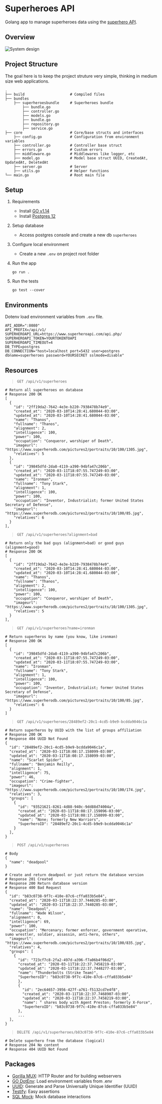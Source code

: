 # Superheroes API
Golang app to manage superheroes data using the [superhero API](https://superheroapi.com/).

## Overview

![System design](/system_design.png)


## Project Structure

The goal here is to keep the project struture very simple, thinking in medium size web applications.

```
.
├── build                     # Compiled files
├── bundles
    ├── superheroesbundle     # Superheroes bundle
        ├── bundle.go
        ├── controller.go
        ├── models.go
        ├── bundle.go
        ├── repository.go
        ├── service.go
├── core                      # Core/base structs and interfaces
    ├── config.go             # Configuration from environment variables
    ├── controller.go         # Controller base struct
    ├── errors.go             # Custom errors
    ├── middleware.go         # Middlewares like logger, etc
    ├── model.go              # Model base struct UUID, CreatedAt, UpdatedAt, DeletedAt
    ├── server.go             # Server
    ├── utils.go              # Helper functions
└── main.go                   # Root main file
```



## Setup

1) Requirements
    - Install [GO v1.14](https://golang.org/dl/)
    - Install [Postgres 12](https://www.postgresql.org/download/)

2) Setup database
    - Access postgres console and create a new db `superheroes`

3) Configure local environment
    - Create a new `.env` on project root folder

4) Run the app
    ```
    go run .
    ```

5) Run the tests
    ```
    go test --cover
    ```

## Environments

Dotenv load environment variables from `.env` file.

```
API_ADDR=":8080"
API_PREFIX=/api/v1/
SUPERHEROAPI_URL=https://www.superheroapi.com/api.php/
SUPERHEROAPI_TOKEN=YOURTOKENTOAPI
SUPERHEROAPI_TIMEOUT=4
DB_TYPE=postgres
DB_CONNECTION="host=localhost port=5432 user=postgres dbname=superheroes password=YOURSECRET sslmode=disable"
```

## Resources




> `GET /api/v1/superheroes`

```
# Return all superheroes on database
# Response 200 OK
[
  {
    "id": "2ff19da2-7642-4e3e-b220-7938478b74e9",
    "created_at": "2020-03-10T14:28:41.680044-03:00",
    "updated_at": "2020-03-10T14:28:41.680044-03:00",
    "name": "Thanos",
    "fullname": "Thanos",
    "alignment": 2,
    "intelligence": 100,
    "power": 100,
    "occupation": "Conqueror, worshiper of Death",
    "imageurl": "https://www.superherodb.com/pictures2/portraits/10/100/1305.jpg",
    "relatives": 5
  },
  {
    "id": "39845dfd-2da8-4119-a390-94bfa47c206b",
    "created_at": "2020-03-11T18:07:55.747249-03:00",
    "updated_at": "2020-03-11T18:07:55.747249-03:00",
    "name": "Ironman",
    "fullname": "Tony Stark",
    "alignment": 1,
    "intelligence": 100,
    "power": 100,
    "occupation": "Inventor, Industrialist; former United States Secretary of Defense",
    "imageurl": "https://www.superherodb.com/pictures2/portraits/10/100/85.jpg",
    "relatives": 6
  }
],
```

> `GET /api/v1/superheroes?alignment=bad`

```
# Return only the bad guys (alignment=bad) or good guys (alignment=good)
# Response 200 OK
[
  {
    "id": "2ff19da2-7642-4e3e-b220-7938478b74e9",
    "created_at": "2020-03-10T14:28:41.680044-03:00",
    "updated_at": "2020-03-10T14:28:41.680044-03:00",
    "name": "Thanos",
    "fullname": "Thanos",
    "alignment": 2,
    "intelligence": 100,
    "power": 100,
    "occupation": "Conqueror, worshiper of Death",
    "imageurl": "https://www.superherodb.com/pictures2/portraits/10/100/1305.jpg",
    "relatives": 5
  }
],
```

> `GET /api/v1/superheroes?name=ironman`

```
# Return superheros by name (you know, like ironman)
# Response 200 OK
[
  {
    "id": "39845dfd-2da8-4119-a390-94bfa47c206b",
    "created_at": "2020-03-11T18:07:55.747249-03:00",
    "updated_at": "2020-03-11T18:07:55.747249-03:00",
    "name": "Ironman",
    "fullname": "Tony Stark",
    "alignment": 1,
    "intelligence": 100,
    "power": 100,
    "occupation": "Inventor, Industrialist; former United States Secretary of Defense",
    "imageurl": "https://www.superherodb.com/pictures2/portraits/10/100/85.jpg",
    "relatives": 6
  }
]
```

> `GET /api/v1/superheroes/28489ef2-20c1-4cd5-b9e9-bcdda9046c1a`

```
# Return superheros by UUID with the list of groups affiliation
# Response 200 OK
# Response 404 UUID Not Found
{
  "id": "28489ef2-20c1-4cd5-b9e9-bcdda9046c1a",
  "created_at": "2020-03-11T18:08:17.158099-03:00",
  "updated_at": "2020-03-11T18:08:17.158099-03:00",
  "name": "Scarlet Spider",
  "fullname": "Benjamin Reilly",
  "alignment": 1,
  "intelligence": 75,
  "power": 46,
  "occupation": "Crime-fighter",
  "imageurl": "https://www.superherodb.com/pictures2/portraits/10/100/174.jpg",
  "relatives": 3,
  "groups": [
    {
      "id": "93521621-8261-4d88-940c-9dd88d74004a",
      "created_at": "2020-03-11T18:08:17.159096-03:00",
      "updated_at": "2020-03-11T18:08:17.158099-03:00",
      "name": "None; formerly New Warriors",
      "SuperheroID": "28489ef2-20c1-4cd5-b9e9-bcdda9046c1a"
    }
  ],
}
```


> `POST /api/v1/superheroes`

```
# Body
{
  "name": "deadpool"
}
```
```
# Create and return deadpool or just return the database version
# Response 201 Created
# Response 200 Return database version
# Response 400 Bad Request
{
  "id": "b83c0738-9f7c-410e-87c6-cffa033b5e84",
  "created_at": "2020-03-11T18:22:37.7440285-03:00",
  "updated_at": "2020-03-11T18:22:37.7440285-03:00",
  "name": "Deadpool",
  "fullname": "Wade Wilson",
  "alignment": 0,
  "intelligence": 69,
  "power": 100,
  "occupation": "Mercenary; former enforcer, government operative, sumo wrestler, soldier, assassin, anti-hero, others",
  "imageurl": "https://www.superherodb.com/pictures2/portraits/10/100/835.jpg",
  "relatives": 4,
  "groups": [
    {
      "id": "723cf7c8-2fa2-497d-a396-f7a06b4f06d2",
      "created_at": "2020-03-11T18:22:37.7458219-03:00",
      "updated_at": "2020-03-11T18:22:37.7448277-03:00",
      "name": "Thunderbolts (Strike Team)",
      "SuperheroID": "b83c0738-9f7c-410e-87c6-cffa033b5e84"
      },
      {
        "id": "2ec64657-3956-427f-a761-f5132cd7e4f8",
        "created_at": "2020-03-11T18:22:37.7468907-03:00",
        "updated_at": "2020-03-11T18:22:37.7458219-03:00",
        "name": " shares body with Agent Preston; formerly X-Force",
        "SuperheroID": "b83c0738-9f7c-410e-87c6-cffa033b5e84"
      },
      ...
  ],
}
```

> `DELETE /api/v1/superheroes/b83c0738-9f7c-410e-87c6-cffa033b5e84`

```
# Delete superhero from the database (logical)
# Response 204 No content
# Response 404 UUID Not Found
```

## Packages

- [Gorilla MUX](github.com/gorilla/mux): HTTP Router and for building webservers
- [GO DotEnv](github.com/joho/godotenv): Load environment variables from .env
- [UUID](github.com/satori/go.uuid): Generate and Parse Universally Unique Identifier (UUID)
- [Testify](github.com/stretchr/testify/assert): Easy assertions
- [SQL Mock](github.com/DATA-DOG/go-sqlmock): Mock database interactions
